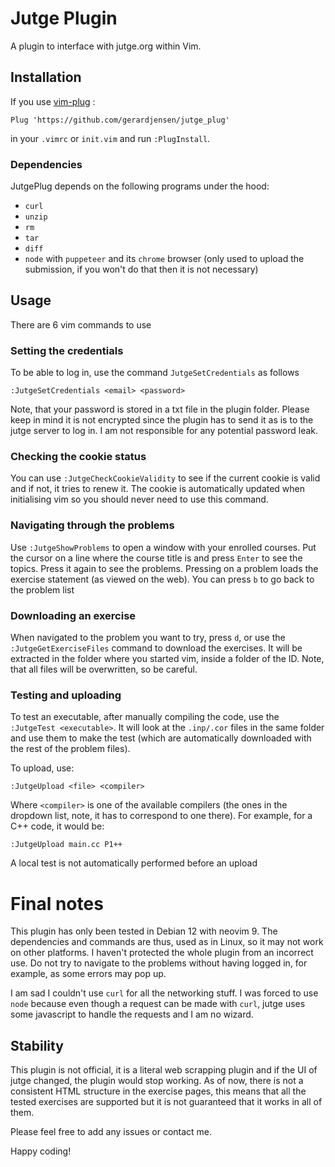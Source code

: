 # Jutge Plugin
A plugin to interface with jutge.org within Vim.

## Installation
If you use [vim-plug](https://github.com/junegunn/vim-plug) :

```vim
Plug 'https://github.com/gerardjensen/jutge_plug'
```

in your `.vimrc` or `init.vim` and run `:PlugInstall`.

### Dependencies

JutgePlug depends on the following programs under the hood:
  * `curl`
  * `unzip`
  * `rm`
  * `tar`
  * `diff`
  * `node` with `puppeteer` and its `chrome` browser (only used to upload the submission, if you won't do that then it is not necessary)

## Usage
There are 6 vim commands to use

### Setting the credentials
To be able to log in, use the command `JutgeSetCredentials` as follows

    :JutgeSetCredentials <email> <password>

Note, that your password is stored in a txt file in the plugin folder. Please keep in mind it is not encrypted since the plugin has to send it as is to the jutge server to log in. I am not responsible for any potential password leak.

### Checking the cookie status
You can use `:JutgeCheckCookieValidity` to see if the current cookie is valid and if not, it tries to renew it. The cookie is automatically updated when initialising vim so you should never need to use this command.

### Navigating through the problems
Use `:JutgeShowProblems` to open a window with your enrolled courses. Put the cursor on a line where the course title is and press `Enter` to see the topics. Press it again to see the problems.
Pressing on a problem loads the exercise statement (as viewed on the web). You can press `b` to go back to the problem list

### Downloading an exercise
When navigated to the problem you want to try, press `d`, or use the `:JutgeGetExerciseFiles` command to download the exercises. It will be extracted in the folder where you started vim, inside a folder of the ID.
Note, that all files will be overwritten, so be careful.

### Testing and uploading
To test an executable, after manually compiling the code, use the `:JutgeTest <executable>`. It will look at the `.inp/.cor` files in the same folder and use them to make the test (which are automatically downloaded with the rest of the problem files).

To upload, use:

    :JutgeUpload <file> <compiler>

Where `<compiler>` is one of the available compilers (the ones in the dropdown list, note, it has to correspond to one there). For example, for a C++ code, it would be:

    :JutgeUpload main.cc P1++

A local test is not automatically performed before an upload

# Final notes
This plugin has only been tested in Debian 12 with neovim 9. The dependencies and commands are thus, used as in Linux, so it may not work on other platforms.
I haven't protected the whole plugin from an incorrect use. Do not try to navigate to the problems without having logged in, for example, as some errors may pop up.

I am sad I couldn't use `curl` for all the networking stuff. I was forced to use `node` because even though a request can be made with `curl`, jutge uses some javascript to handle the requests and I am no wizard.

## Stability
This plugin is not official, it is a literal web scrapping plugin and if the UI of jutge changed, the plugin would stop working. As of now, there is not a consistent HTML structure in the exercise pages, this means that all the tested exercises are supported but it is not guaranteed that it works in all of them. 

Please feel free to add any issues or contact me.

Happy coding!
